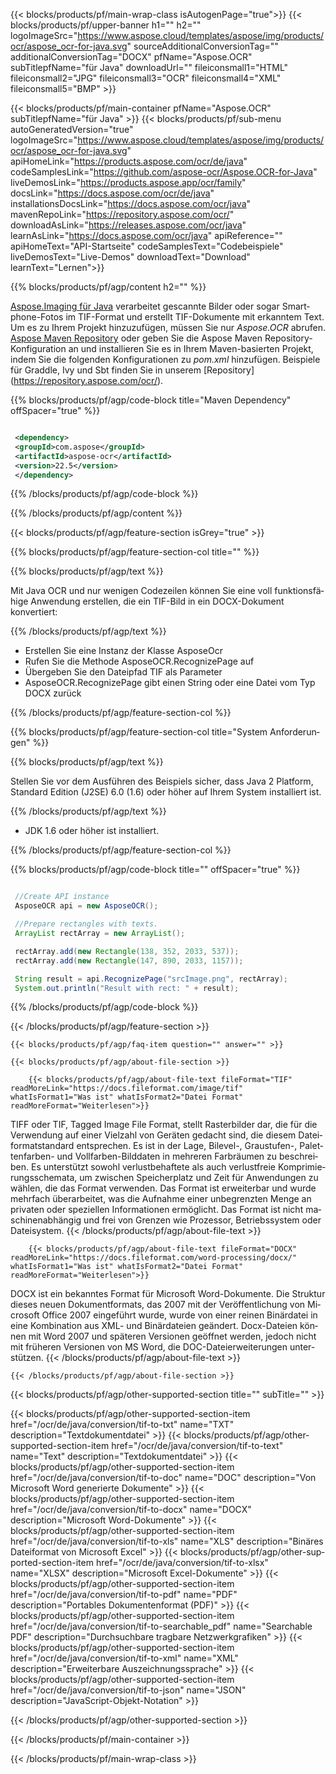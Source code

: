﻿---
title:  
weight: 3920
url: /de/java/conversion/tif-to-docx/ 
lang: de
langdirlevel: 2
locales: ja,it,ru,de,es,fr,nl,id,lt,pl,pt,vi,tr,ko
description: Beispielcode für die Java-Konvertierung von TIF in DOCX. Verwenden Sie den API-Beispielcode für die Batch-Konvertierung von TIF-Dateien in DOCX in jeder Web- oder Desktop-Java-basierten Anwendung.
---

{{< blocks/products/pf/main-wrap-class isAutogenPage="true">}}
{{< blocks/products/pf/upper-banner h1="" h2="" logoImageSrc="https://www.aspose.cloud/templates/aspose/img/products/ocr/aspose_ocr-for-java.svg" sourceAdditionalConversionTag="" additionalConversionTag="DOCX" pfName="Aspose.OCR" subTitlepfName="für Java" downloadUrl="" fileiconsmall1="HTML" fileiconsmall2="JPG" fileiconsmall3="OCR" fileiconsmall4="XML" fileiconsmall5="BMP" >}}


{{< blocks/products/pf/main-container pfName="Aspose.OCR" subTitlepfName="für Java" >}}
{{< blocks/products/pf/sub-menu autoGeneratedVersion="true" logoImageSrc="https://www.aspose.cloud/templates/aspose/img/products/ocr/aspose_ocr-for-java.svg" apiHomeLink="https://products.aspose.com/ocr/de/java" codeSamplesLink="https://github.com/aspose-ocr/Aspose.OCR-for-Java" liveDemosLink="https://products.aspose.app/ocr/family" docsLink="https://docs.aspose.com/ocr/de/java" installationsDocsLink="https://docs.aspose.com/ocr/java" mavenRepoLink="https://repository.aspose.com/ocr/" downloadAsLink="https://releases.aspose.com/ocr/java" learnAsLink="https://docs.aspose.com/ocr/java" apiReference="" apiHomeText="API-Startseite" codeSamplesText="Codebeispiele" liveDemosText="Live-Demos" downloadText="Download" learnText="Lernen">}}

{{% blocks/products/pf/agp/content h2="" %}}



[Aspose.Imaging für Java](https://products.aspose.com/imaging/java)
 verarbeitet gescannte Bilder oder sogar Smartphone-Fotos im TIF-Format und erstellt TIF-Dokumente mit erkanntem Text. Um es zu Ihrem Projekt hinzuzufügen, müssen Sie nur *Aspose.OCR* abrufen.
[Aspose Maven Repository](https://repository.aspose.com/webapp/#/artifacts/browse/tree/General/repo/com/aspose/aspose-imaging) oder geben Sie die Aspose Maven Repository-Konfiguration an
und installieren Sie es in Ihrem Maven-basierten Projekt, indem Sie die folgenden Konfigurationen zu _pom.xml_ hinzufügen. Beispiele für Graddle, Ivy und Sbt finden Sie in unserem [Repository] (https://repository.aspose.com/ocr/).

{{% blocks/products/pf/agp/code-block title="Maven Dependency" offSpacer="true" %}}

```xml

 <dependency>
 <groupId>com.aspose</groupId>
 <artifactId>aspose-ocr</artifactId>
 <version>22.5</version>
 </dependency>

```

{{% /blocks/products/pf/agp/code-block %}}

{{% /blocks/products/pf/agp/content %}}

{{< blocks/products/pf/agp/feature-section isGrey="true" >}}

{{% blocks/products/pf/agp/feature-section-col title="" %}}

{{% blocks/products/pf/agp/text %}}

Mit Java OCR und nur wenigen Codezeilen können Sie eine voll funktionsfähige Anwendung erstellen, die ein TIF-Bild in ein DOCX-Dokument konvertiert:

{{% /blocks/products/pf/agp/text %}}

+ Erstellen Sie eine Instanz der Klasse AsposeOcr
+ Rufen Sie die Methode AsposeOCR.RecognizePage auf
+ Übergeben Sie den Dateipfad TIF als Parameter
+ AsposeOCR.RecognizePage gibt einen String oder eine Datei vom Typ DOCX zurück

{{% /blocks/products/pf/agp/feature-section-col %}}

{{% blocks/products/pf/agp/feature-section-col title="System Anforderungen" %}}

{{% blocks/products/pf/agp/text %}}

Stellen Sie vor dem Ausführen des Beispiels sicher, dass Java 2 Platform, Standard Edition (J2SE) 6.0 (1.6) oder höher auf Ihrem System installiert ist.

{{% /blocks/products/pf/agp/text %}}

- JDK 1.6 oder höher ist installiert.

{{% /blocks/products/pf/agp/feature-section-col %}}

{{% blocks/products/pf/agp/code-block title="" offSpacer="true" %}}

```java

 //Create API instance
 AsposeOCR api = new AsposeOCR();

 //Prepare rectangles with texts.
 ArrayList rectArray = new ArrayList();

 rectArray.add(new Rectangle(138, 352, 2033, 537));
 rectArray.add(new Rectangle(147, 890, 2033, 1157));

 String result = api.RecognizePage("srcImage.png", rectArray);
 System.out.println("Result with rect: " + result);

```

{{% /blocks/products/pf/agp/code-block %}}

{{< /blocks/products/pf/agp/feature-section >}}

    {{< blocks/products/pf/agp/faq-item question="" answer="" >}}

    {{< blocks/products/pf/agp/about-file-section >}}
       
        {{< blocks/products/pf/agp/about-file-text fileFormat="TIF" readMoreLink="https://docs.fileformat.com/image/tif" whatIsFormat1="Was ist" whatIsFormat2="Datei Format" readMoreFormat="Weiterlesen">}}
TIFF oder TIF, Tagged Image File Format, stellt Rasterbilder dar, die für die Verwendung auf einer Vielzahl von Geräten gedacht sind, die diesem Dateiformatstandard entsprechen. Es ist in der Lage, Bilevel-, Graustufen-, Palettenfarben- und Vollfarben-Bilddaten in mehreren Farbräumen zu beschreiben. Es unterstützt sowohl verlustbehaftete als auch verlustfreie Komprimierungsschemata, um zwischen Speicherplatz und Zeit für Anwendungen zu wählen, die das Format verwenden. Das Format ist erweiterbar und wurde mehrfach überarbeitet, was die Aufnahme einer unbegrenzten Menge an privaten oder speziellen Informationen ermöglicht. Das Format ist nicht maschinenabhängig und frei von Grenzen wie Prozessor, Betriebssystem oder Dateisystem.
        {{< /blocks/products/pf/agp/about-file-text >}}

        {{< blocks/products/pf/agp/about-file-text fileFormat="DOCX" readMoreLink="https://docs.fileformat.com/word-processing/docx/" whatIsFormat1="Was ist" whatIsFormat2="Datei Format" readMoreFormat="Weiterlesen">}}
DOCX ist ein bekanntes Format für Microsoft Word-Dokumente. Die Struktur dieses neuen Dokumentformats, das 2007 mit der Veröffentlichung von Microsoft Office 2007 eingeführt wurde, wurde von einer reinen Binärdatei in eine Kombination aus XML- und Binärdateien geändert. Docx-Dateien können mit Word 2007 und späteren Versionen geöffnet werden, jedoch nicht mit früheren Versionen von MS Word, die DOC-Dateierweiterungen unterstützen.
        {{< /blocks/products/pf/agp/about-file-text >}}

    {{< /blocks/products/pf/agp/about-file-section >}}

<!-- aboutfile Ends -->

{{< blocks/products/pf/agp/other-supported-section title="" subTitle="" >}}

{{< blocks/products/pf/agp/other-supported-section-item href="/ocr/de/java/conversion/tif-to-txt" name="TXT" description="Textdokumentdatei" >}}
{{< blocks/products/pf/agp/other-supported-section-item href="/ocr/de/java/conversion/tif-to-text" name="Text" description="Textdokumentdatei" >}}
{{< blocks/products/pf/agp/other-supported-section-item href="/ocr/de/java/conversion/tif-to-doc" name="DOC" description="Von Microsoft Word generierte Dokumente" >}}
{{< blocks/products/pf/agp/other-supported-section-item href="/ocr/de/java/conversion/tif-to-docx" name="DOCX" description="Microsoft Word-Dokumente" >}}
{{< blocks/products/pf/agp/other-supported-section-item href="/ocr/de/java/conversion/tif-to-xls" name="XLS" description="Binäres Dateiformat von Microsoft Excel" >}}
{{< blocks/products/pf/agp/other-supported-section-item href="/ocr/de/java/conversion/tif-to-xlsx" name="XLSX" description="Microsoft Excel-Dokumente" >}}
{{< blocks/products/pf/agp/other-supported-section-item href="/ocr/de/java/conversion/tif-to-pdf" name="PDF" description="Portables Dokumentenformat (PDF)" >}}
{{< blocks/products/pf/agp/other-supported-section-item href="/ocr/de/java/conversion/tif-to-searchable_pdf" name="Searchable PDF" description="Durchsuchbare tragbare Netzwerkgrafiken" >}}
{{< blocks/products/pf/agp/other-supported-section-item href="/ocr/de/java/conversion/tif-to-xml" name="XML" description="Erweiterbare Auszeichnungssprache" >}}
{{< blocks/products/pf/agp/other-supported-section-item href="/ocr/de/java/conversion/tif-to-json" name="JSON" description="JavaScript-Objekt-Notation" >}}

{{< /blocks/products/pf/agp/other-supported-section >}}

{{< /blocks/products/pf/main-container >}}
    
{{< /blocks/products/pf/main-wrap-class >}}

